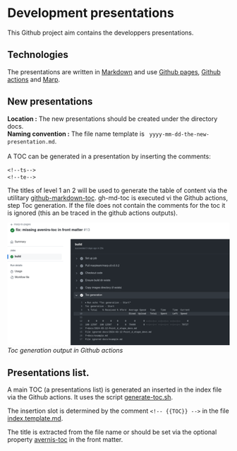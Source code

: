 
# Development presentations
This Github project aim contains the developpers presentations. 

## Technologies
The presentations are written in <a href="https://www.markdownguide.org/cheat-sheet/" target="_blank">Markdown</a> and use <a href="https://pages.github.com/" target="_blank">Github pages</a>, <a href="https://docs.github.com/fr/actions" target="_blank">Github actions</a> and <a href="https://marp.app/" target="_blank"> Marp</a>.

## New presentations
**Location :** The new presentations should be created under the directory docs.<br/>
**Naming convention :** The file name template is ` yyyy-mm-dd-the-new-presentation.md`.<br/><br/>
A TOC can be generated in a presentation by inserting the comments:
```
<!--ts-->
<!--te-->
```
The titles of level 1 an 2 will be used to generate the table of content via the utilitary <a href="https://github.com/ekalinin/github-markdown-toc" target="_blank"> github-markdown-toc</a>.
gh-md-toc is executed vi the Github actions, step Toc generation. If the file does not contain the comments for the toc it is ignored (this an be traced in the github actions outputs).

![Presentation toc generation](./img/gh-actions-toc-step.png)
*Toc generation output in Github actions*

## Presentations list.
A main TOC (a presentations list) is generated an inserted in the index file via the Github actions. It uses the script [generate-toc.sh](https://github.com/avenirs-esr/presentations/blob/c78d67f3ce3eaa1c33e7458a8cb6a57f60d84f6a/scripts/generate-toc.sh). 

The insertion slot is determined by the comment
`<!-- {{TOC}} -->` in the file [index.template.md](https://github.com/avenirs-esr/presentations/blob/3d6d95017c072d0efff178592fee46b453419599/index.template.md?plain=1#L52).

The title is extracted from the file name or should be set via the optional property [avernis-toc](https://github.com/avenirs-esr/presentations/blob/3d6d95017c072d0efff178592fee46b453419599/docs/2024-03-12-Point_d_etape_devs.md?plain=1#L4) in the front matter.
